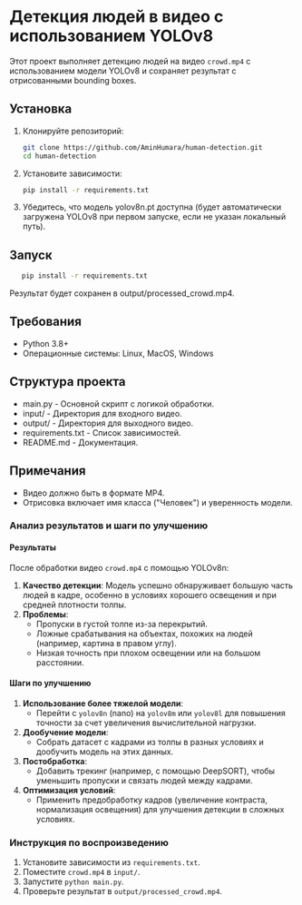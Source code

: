 # Детекция людей в видео с использованием YOLOv8

Этот проект выполняет детекцию людей на видео `crowd.mp4` с использованием модели YOLOv8 и сохраняет результат с отрисованными bounding boxes.

## Установка

1. Клонируйте репозиторий:
   ```bash
   git clone https://github.com/AminHumara/human-detection.git
   cd human-detection
   ```

2. Установите зависимости:
   ```bash
   pip install -r requirements.txt
   ```

3. Убедитесь, что модель yolov8n.pt доступна (будет автоматически загружена YOLOv8 при первом запуске, если не указан локальный путь).

## Запуск

```bash
   pip install -r requirements.txt
   ```
Результат будет сохранен в output/processed_crowd.mp4.

## Требования

* Python 3.8+
* Операционные системы: Linux, MacOS, Windows

## Структура проекта  
* main.py - Основной скрипт с логикой обработки.
* input/ - Директория для входного видео.
* output/ - Директория для выходного видео.
* requirements.txt - Список зависимостей.
* README.md - Документация.

## Примечания 
* Видео должно быть в формате MP4.
* Отрисовка включает имя класса ("Человек") и уверенность модели.

  
### Анализ результатов и шаги по улучшению

#### Результаты
После обработки видео `crowd.mp4` с помощью YOLOv8n:
1. **Качество детекции**: Модель успешно обнаруживает большую часть людей в кадре, особенно в условиях хорошего освещения и при средней плотности толпы.
2. **Проблемы**:
   - Пропуски в густой толпе из-за перекрытий.
   - Ложные срабатывания на объектах, похожих на людей (например, картина в правом углу).
   - Низкая точность при плохом освещении или на большом расстоянии.

#### Шаги по улучшению
1. **Использование более тяжелой модели**:
   - Перейти с `yolov8n` (nano) на `yolov8m` или `yolov8l` для повышения точности за счет увеличения вычислительной нагрузки.
2. **Дообучение модели**:
   - Собрать датасет с кадрами из толпы в разных условиях и дообучить модель на этих данных.
3. **Постобработка**:
   - Добавить трекинг (например, с помощью DeepSORT), чтобы уменьшить пропуски и связать людей между кадрами.
4. **Оптимизация условий**:
   - Применить предобработку кадров (увеличение контраста, нормализация освещения) для улучшения детекции в сложных условиях.

### Инструкция по воспроизведению
1. Установите зависимости из `requirements.txt`.
2. Поместите `crowd.mp4` в `input/`.
3. Запустите `python main.py`.
4. Проверьте результат в `output/processed_crowd.mp4`.
